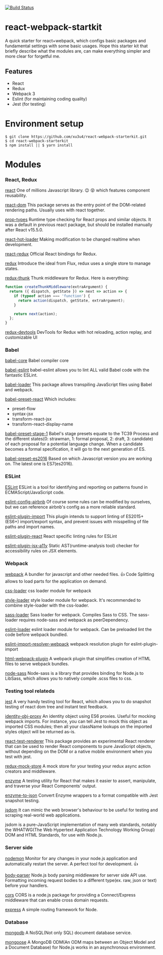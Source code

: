 [![Build Status](https://travis-ci.org/xu3u4/react-webpack-starterkit.svg?branch=master)](https://travis-ci.org/xu3u4/react-webpack-starterkit)

# react-webpack-startkit
A quick starter for react+webpack, which configs basic packages and fundamental settings with some basic usages.
Hope this starter kit that briefly describe what the modules are, can make everything simpler and more clear for forgetful me.
## Features
- React
- Redux
- Webpack 3
- Eslint (for maintaining coding quality)
- Jest (for testing)

# Environment setup

```
$ git clone https://github.com/xu3u4/react-webpack-starterkit.git
$ cd react-webpack-starterkit
$ npm install || $ yarn install
```

# Modules
### React, Redux
[react](https://github.com/facebook/react)
One of millions Javascript library. :wink: :stuck_out_tongue_closed_eyes:
which features component reusability.

[react-dom](https://github.com/facebook/react/tree/master/packages/react-dom)
This package serves as the entry point of the DOM-related rendering paths. Usually uses with react together.

[prop-types](https://github.com/facebook/prop-types)
Runtime type checking for React props and similar objects.
It was a default in previous react package, but should be installed manually after React v15.5.0.

[react-hot-loader](https://github.com/gaearon/react-hot-loader)
Making modification to be changed realtime when development.

[react-redux](https://github.com/reactjs/react-redux)
Official React bindings for Redux.

[redux](https://github.com/reactjs/redux)
Introduce the ideal from Flux, redux uses a single store to manage states.

[redux-thunk](https://github.com/gaearon/redux-thunk)
Thunk middleware for Redux.
Here is everything:
```javascript
function createThunkMiddleware(extraArgument) {
  return ({ dispatch, getState }) => next => action => {
    if (typeof action === 'function') {
      return action(dispatch, getState, extraArgument);
    }

    return next(action);
  };
}
```

[redux-devtools](https://github.com/gaearon/redux-devtools)
DevTools for Redux with hot reloading, action replay, and customizable UI 

### Babel
[babel-core](https://github.com/babel/babel/tree/7.0/packages/babel-core)
Babel compiler core

[babel-eslint](https://github.com/babel/babel-eslint)
babel-eslint allows you to lint ALL valid Babel code with the fantastic ESLint.

[babel-loader](https://github.com/babel/babel-loader)
This package allows transpiling JavaScript files using Babel and webpack.

[babel-preset-react](https://github.com/babel/babel/tree/master/packages/babel-preset-react)
Which includes: 
+ preset-flow
+ syntax-jsx
+ transform-react-jsx
+ transform-react-display-name

[babel-preset-stage-1](https://github.com/babel/babel/tree/master/packages/babel-preset-stage-1)
Babel's stage presets equate to the TC39 Process and the different states(0: strawman, 1: formal proposal, 2: draft, 3: candidate) of each proposal for a potential language change. When a candidate becomes a formal specification, it will go to the next generation of ES.

[babel-preset-es2016](https://github.com/babel/babel/tree/master/packages/babel-preset-es2016)
Based on which Javascript version you are working on. The latest one is ES7(es2016).

### ESLint
[ESLint](https://github.com/eslint/eslint)
ESLint is a tool for identifying and reporting on patterns found in ECMAScript/JavaScript code.

[eslint-config-airbnb](https://github.com/airbnb/javascript/tree/master/packages/eslint-config-airbnb)
Of course some rules can be modified by ourselves, but we can reference airbnb's config as a more reliable standard.

[eslint-plugin-import](https://github.com/benmosher/eslint-plugin-import)
This plugin intends to support linting of ES2015+ (ES6+) import/export syntax, and prevent issues with misspelling of file paths and import names.

[eslint-plugin-react](https://github.com/yannickcr/eslint-plugin-react)
React specific linting rules for ESLint

[eslint-plugin-jsx-a11y](https://github.com/evcohen/eslint-plugin-jsx-a11y)
Static AST(runtime-analysis tool) checker for accessibility rules on JSX elements.

### Webpack
[webpack](https://github.com/webpack/webpack)
A bundler for javascript and other needed files.
:thumbsup: Code Splitting allows to load parts for the application on demand.

[css-loader](https://github.com/webpack-contrib/css-loader)
css loader module for webpack

[style-loader](https://github.com/webpack-contrib/style-loader)
style loader module for webpack.
It's recommended to combine style-loader with the css-loader.

[sass-loader](https://github.com/webpack-contrib/sass-loader)
Sass loader for webpack. Compiles Sass to CSS.
The sass-loader requires node-sass and webpack as peerDependency.

[eslint-loader](https://github.com/MoOx/eslint-loader)
eslint loader module for webpack. Can be preloaded lint the code before webpack bundled.

[eslint-import-resolver-webpack](https://www.npmjs.com/package/eslint-import-resolver-webpack)
webpack resolution plugin for eslint-plugin-import

[html-webpack-plugin](https://github.com/jantimon/html-webpack-plugin)
A webpack plugin that simplifies creation of HTML files to serve webpack bundles.

[node-sass](https://github.com/sass/node-sass)
Node-sass is a library that provides binding for Node.js to LibSass, which allows you to natively compile .scss files to css.


### Testing tool relateds
[jest](https://github.com/facebook/jest)
A very handy testing tool for React, which allows you to do snapshot testing of react dom tree and instant test feedback.

[identity-obj-proxy](https://github.com/keyanzhang/identity-obj-proxy)
An identity object using ES6 proxies. Useful for mocking webpack imports. For instance, you can tell Jest to mock this object as imported CSS modules; then all your className lookups on the imported styles object will be returned as-is.

[react-test-renderer](https://github.com/facebook/react/tree/master/packages/react-test-renderer)
This package provides an experimental React renderer that can be used to render React components to pure JavaScript objects, without depending on the DOM or a native mobile environment when you test with jest.

[redux-mock-store](https://github.com/arnaudbenard/redux-mock-store)
A mock store for your testing your redux async action creators and middleware.

[enzyme](https://github.com/airbnb/enzyme)
A testing utility for React that makes it easier to assert, manipulate, and traverse your React Components' output.

[enzyme-to-json](https://github.com/adriantoine/enzyme-to-json)
Convert Enzyme wrappers to a format compatible with Jest snapshot testing.

[jsdom](https://github.com/tmpvar/jsdom)
It can mimic the web browser's behaviour to be useful for testing and scraping real-world web applications.

jsdom is a pure-JavaScript implementation of many web standards, notably the WHATWG(The Web Hypertext Application Technology Working Group) DOM and HTML Standards, for use with Node.js. 

### Server side
[nodemon](https://github.com/remy/nodemon)
Monitor for any changes in your node.js application and automatically restart the server.
A perfect tool for development. :thumbsup:

[body-parser](https://github.com/expressjs/body-parser)
Node.js body parsing middleware for server side API use.
Formatting incoming request bodies to a different type(ex. raw, json or text) before your handlers.

[cors](https://github.com/expressjs/cors)
CORS is a node.js package for providing a Connect/Express middleware that can enable cross domain requests.

[express](https://github.com/expressjs/express)
A simple routing framework for Node.

### Database
[mongodb](https://github.com/mongodb/node-mongodb-native)
A NoSQL(Not only SQL) document database service.

[mongoose](https://github.com/Automattic/mongoose)
A MongoDB ODM(An ODM maps between an Object Model and a Document Database) for Node.js works in an asynchronous environment.
